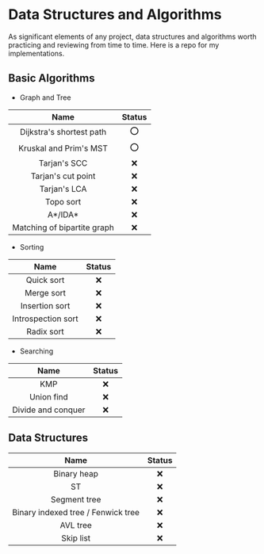 # Data Structures and Algorithms

As significant elements of any project, data structures and algorithms worth practicing and reviewing from time to time. Here is a repo for my implementations.  

## Basic Algorithms

- Graph and Tree

|            Name             | Status |
| :-------------------------: | :----: |
|  Dijkstra's shortest path   |   ⭕    |
|   Kruskal and Prim's MST    |   ⭕    |
|        Tarjan's SCC         |   ❌    |
|     Tarjan's cut point      |   ❌    |
|        Tarjan's LCA         |   ❌    |
|          Topo sort          |   ❌    |
|          A\*/IDA\*          |   ❌    |
| Matching of bipartite graph |   ❌    |

- Sorting

|Name|Status|
| :--: | :--: |
|Quick sort|  ❌   |
|Merge sort|  ❌  |
|Insertion sort|  ❌  |
|Introspection sort|  ❌  |
|Radix sort|  ❌  |

- Searching

|    Name    | Status |
| :--------: | :----: |
|    KMP     |   ❌    |
| Union find |   ❌    |
| Divide and conquer |   ❌    |

## Data Structures

|                Name                | Status |
| :--------------------------------: | :----: |
|            Binary heap             |   ❌    |
|                 ST                 |   ❌    |
|            Segment tree            |   ❌    |
| Binary indexed tree / Fenwick tree |   ❌    |
|              AVL tree              |   ❌    |
|             Skip list              |   ❌    |



